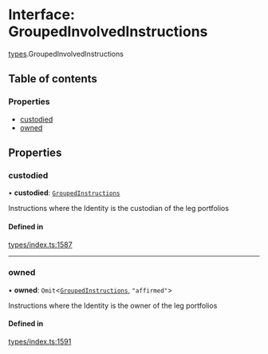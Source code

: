 # Interface: GroupedInvolvedInstructions

[types](../wiki/types).GroupedInvolvedInstructions

## Table of contents

### Properties

- [custodied](../wiki/types.GroupedInvolvedInstructions#custodied)
- [owned](../wiki/types.GroupedInvolvedInstructions#owned)

## Properties

### custodied

• **custodied**: [`GroupedInstructions`](../wiki/types.GroupedInstructions)

Instructions where the Identity is the custodian of the leg portfolios

#### Defined in

[types/index.ts:1587](https://github.com/PolymeshAssociation/polymesh-sdk/blob/95e180d2/src/types/index.ts#L1587)

___

### owned

• **owned**: `Omit`<[`GroupedInstructions`](../wiki/types.GroupedInstructions), ``"affirmed"``\>

Instructions where the Identity is the owner of the leg portfolios

#### Defined in

[types/index.ts:1591](https://github.com/PolymeshAssociation/polymesh-sdk/blob/95e180d2/src/types/index.ts#L1591)
